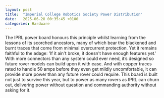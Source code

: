 ```yaml
---
layout: post
title:  "Imperial College Robotics Society Power Distribution"
date:   2025-06-28 00:35:45 +0100
categories: Hardware
---
```


The IPRL power board honours this principle whilst learning from the lessons of its scorched ancestors, many of which bear the blackened and burnt traces that come from minimal overcurrent protection. Yet it remains faithful to the adage: 'If it ain't broke, it doesn't have enough features yet.' With more connectors than any system could ever need, it’s designed so future rover models can build upon it with ease. And with copper traces rated to handle 50 amps before they even get mildly uncomfortable, it can provide more power than any future rover could require. This board is built not just to survive this year, but to power as many rovers as IPRL can churn out, delivering power without question and commanding authority without asking for it.

<!-- # Specification

# Board design

## MCU

## Sensing

## Output

## Protection and power

## Indicators -->